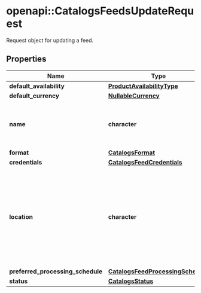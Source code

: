 # openapi::CatalogsFeedsUpdateRequest

Request object for updating a feed.

## Properties
Name | Type | Description | Notes
------------ | ------------- | ------------- | -------------
**default_availability** | [**ProductAvailabilityType**](ProductAvailabilityType.md) |  | [optional] 
**default_currency** | [**NullableCurrency**](NullableCurrency.md) |  | [optional] 
**name** | **character** | A human-friendly name associated to a given feed. | [optional] 
**format** | [**CatalogsFormat**](CatalogsFormat.md) |  | [optional] 
**credentials** | [**CatalogsFeedCredentials**](CatalogsFeedCredentials.md) |  | [optional] 
**location** | **character** | The URL where a feed is available for download. This URL is what Pinterest will use to download a feed for processing. | [optional] 
**preferred_processing_schedule** | [**CatalogsFeedProcessingSchedule**](CatalogsFeedProcessingSchedule.md) |  | [optional] 
**status** | [**CatalogsStatus**](CatalogsStatus.md) |  | [optional] 


